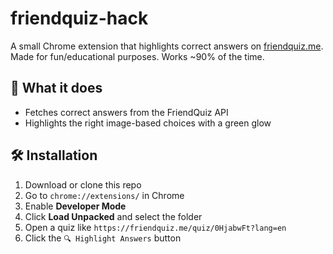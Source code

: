# friendquiz-hack

A small Chrome extension that highlights correct answers on [friendquiz.me](https://friendquiz.me).  
Made for fun/educational purposes. Works ~90% of the time.

## 🚀 What it does

- Fetches correct answers from the FriendQuiz API
- Highlights the right image-based choices with a green glow

## 🛠 Installation

1. Download or clone this repo
2. Go to `chrome://extensions/` in Chrome
3. Enable **Developer Mode**
4. Click **Load Unpacked** and select the folder
5. Open a quiz like `https://friendquiz.me/quiz/0HjabwFt?lang=en`
6. Click the `🔍 Highlight Answers` button
